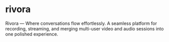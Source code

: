 # rivora
Rivora — Where conversations flow effortlessly. A seamless platform for recording, streaming, and merging multi-user video and audio sessions into one polished experience.
